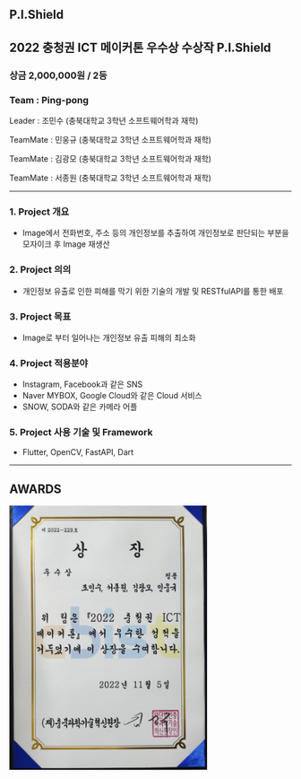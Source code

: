 ## P.I.Shield

## 2022 충청권 ICT 메이커톤 우수상 수상작 P.I.Shield

### 상금 2,000,000원 / 2등

### Team : Ping-pong

Leader : 조민수 (충북대학교 3학년 소프트웨어학과 재학)

TeamMate : 민웅규 (충북대학교 3학년 소프트웨어학과 재학)

TeamMate : 김광모 (충북대학교 3학년 소프트웨어학과 재학)

TeamMate : 서종원 (충북대학교 3학년 소프트웨어학과 재학)

<hr/>

### 1. Project 개요
   - Image에서 전화번호, 주소 등의 개인정보를 추출하여 개인정보로 판단되는 부분을 모자이크 후 Image 재생산

### 2. Project 의의
   - 개인정보 유출로 인한 피해를 막기 위한 기술의 개발 및 RESTfulAPI를 통한 배포

### 3. Project 목표
   - Image로 부터 일어나는 개인정보 유출 피해의 최소화

### 4. Project 적용분야
   - Instagram, Facebook과 같은 SNS
   - Naver MYBOX, Google Cloud와 같은 Cloud 서비스
   - SNOW, SODA와 같은 카메라 어플

### 5. Project 사용 기술 및 Framework
   - Flutter, OpenCV, FastAPI, Dart

<hr/>

## AWARDS
<img src="./img/award_ict.jpg" width="70%">

